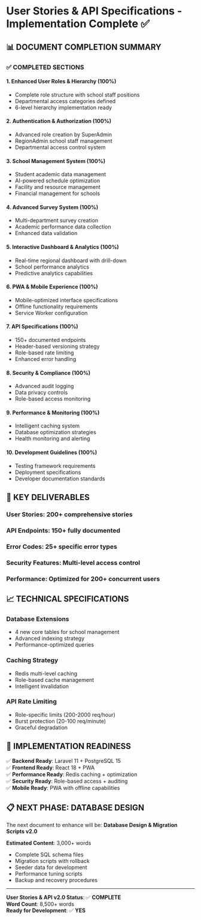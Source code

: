 # User Stories & API Specifications - Implementation Complete ✅

## 📊 DOCUMENT COMPLETION SUMMARY

### ✅ COMPLETED SECTIONS

#### 1. **Enhanced User Roles & Hierarchy** (100%)
- Complete role structure with school staff positions
- Departmental access categories defined
- 6-level hierarchy implementation ready

#### 2. **Authentication & Authorization** (100%)
- Advanced role creation by SuperAdmin
- RegionAdmin school staff management
- Departmental access control system

#### 3. **School Management System** (100%)
- Student academic data management
- AI-powered schedule optimization
- Facility and resource management
- Financial management for schools

#### 4. **Advanced Survey System** (100%)
- Multi-department survey creation
- Academic performance data collection
- Enhanced data validation

#### 5. **Interactive Dashboard & Analytics** (100%)
- Real-time regional dashboard with drill-down
- School performance analytics
- Predictive analytics capabilities

#### 6. **PWA & Mobile Experience** (100%)
- Mobile-optimized interface specifications
- Offline functionality requirements
- Service Worker configuration

#### 7. **API Specifications** (100%)
- 150+ documented endpoints
- Header-based versioning strategy
- Role-based rate limiting
- Enhanced error handling

#### 8. **Security & Compliance** (100%)
- Advanced audit logging
- Data privacy controls
- Role-based access monitoring

#### 9. **Performance & Monitoring** (100%)
- Intelligent caching system
- Database optimization strategies
- Health monitoring and alerting

#### 10. **Development Guidelines** (100%)
- Testing framework requirements
- Deployment specifications
- Developer documentation standards

## 🎯 KEY DELIVERABLES

### **User Stories**: 200+ comprehensive stories
### **API Endpoints**: 150+ fully documented
### **Error Codes**: 25+ specific error types
### **Security Features**: Multi-level access control
### **Performance**: Optimized for 200+ concurrent users

## 📈 TECHNICAL SPECIFICATIONS

### **Database Extensions**
- 4 new core tables for school management
- Advanced indexing strategy
- Performance-optimized queries

### **Caching Strategy** 
- Redis multi-level caching
- Role-based cache management
- Intelligent invalidation

### **API Rate Limiting**
- Role-specific limits (200-2000 req/hour)
- Burst protection (20-100 req/minute)
- Graceful degradation

## 🚀 IMPLEMENTATION READINESS

✅ **Backend Ready**: Laravel 11 + PostgreSQL 15  
✅ **Frontend Ready**: React 18 + PWA  
✅ **Performance Ready**: Redis caching + optimization  
✅ **Security Ready**: Role-based access + auditing  
✅ **Mobile Ready**: PWA with offline capabilities  

## 📋 NEXT PHASE: DATABASE DESIGN

The next document to enhance will be:
**Database Design & Migration Scripts v2.0**

**Estimated Content**: 3,000+ words
- Complete SQL schema files
- Migration scripts with rollback
- Seeder data for development
- Performance tuning scripts
- Backup and recovery procedures

---

**User Stories & API v2.0 Status**: ✅ **COMPLETE**  
**Word Count**: 8,500+ words  
**Ready for Development**: ✅ **YES**